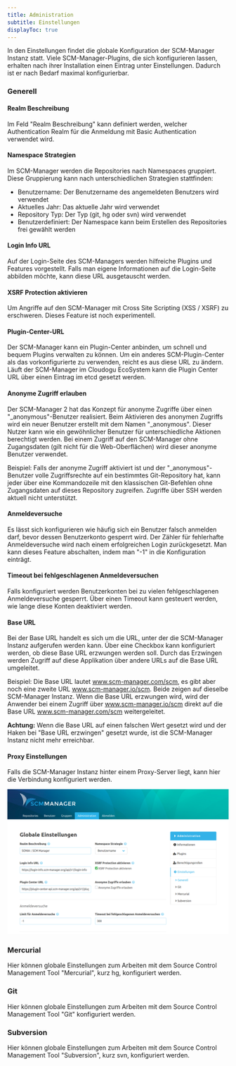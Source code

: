 ```yaml
---
title: Administration
subtitle: Einstellungen
displayToc: true
---
```

In den Einstellungen findet die globale Konfiguration der SCM-Manager Instanz statt. Viele SCM-Manager-Plugins, die sich konfigurieren lassen, erhalten nach ihrer Installation einen Eintrag unter Einstellungen. Dadurch ist er nach Bedarf maximal konfigurierbar.

### Generell
#### Realm Beschreibung
Im Feld "Realm Beschreibung" kann definiert werden, welcher Authentication Realm für die Anmeldung mit Basic Authentication verwendet wird. 

#### Namespace Strategien
Im SCM-Manager werden die Repositories nach Namespaces gruppiert. Diese Gruppierung kann nach unterschiedlichen Strategien stattfinden:

* Benutzername: Der Benutzername des angemeldeten Benutzers wird verwendet
* Aktuelles Jahr: Das aktuelle Jahr wird verwendet
* Repository Typ: Der Typ (git, hg oder svn) wird verwendet
* Benutzerdefiniert: Der Namespace kann beim Erstellen des Repositories frei gewählt werden

#### Login Info URL 
Auf der Login-Seite des SCM-Managers werden hilfreiche Plugins und Features vorgestellt. Falls man eigene Informationen auf die Login-Seite abbilden möchte, kann diese URL ausgetauscht werden.

#### XSRF Protection aktivieren 
Um Angriffe auf den SCM-Manager mit Cross Site Scripting (XSS / XSRF) zu erschweren. Dieses Feature ist noch experimentell.

#### Plugin-Center-URL 
Der SCM-Manager kann ein Plugin-Center anbinden, um schnell und bequem Plugins verwalten zu können. Um ein anderes SCM-Plugin-Center als das vorkonfigurierte zu verwenden, reicht es aus diese URL zu ändern. Läuft der SCM-Manager im Cloudogu EcoSystem kann die Plugin Center URL über einen Eintrag im etcd gesetzt werden.

#### Anonyme Zugriff erlauben 
Der SCM-Manager 2 hat das Konzept für anonyme Zugriffe über einen "_anonymous"-Benutzer realisiert. Beim Aktivieren des anonymen Zugriffs wird ein neuer Benutzer erstellt mit dem Namen  "_anonymous". Dieser Nutzer kann wie ein gewöhnlicher Benutzer für unterschiedliche Aktionen berechtigt werden. Bei einem Zugriff auf den SCM-Manager ohne Zugangsdaten (gilt nicht für die Web-Oberflächen) wird dieser anonyme Benutzer verwendet.

Beispiel: Falls der anonyme Zugriff aktiviert ist und der "_anonymous"-Benutzer volle Zugriffsrechte auf ein bestimmtes Git-Repository hat, kann jeder über eine Kommandozeile mit den klassischen Git-Befehlen ohne Zugangsdaten auf dieses Repository zugreifen. Zugriffe über SSH werden aktuell nicht unterstützt.

#### Anmeldeversuche
Es lässt sich konfigurieren wie häufig sich ein Benutzer falsch anmelden darf, bevor dessen Benutzerkonto gesperrt wird. Der Zähler für fehlerhafte Anmeldeversuche wird nach einem erfolgreichen Login zurückgesetzt. Man kann dieses Feature abschalten, indem man "-1" in die Konfiguration einträgt.

#### Timeout bei fehlgeschlagenen Anmeldeversuchen
Falls konfiguriert werden Benutzerkonten bei zu vielen fehlgeschlagenen Anmeldeversuche gesperrt. Über einen Timeout kann gesteuert werden, wie lange diese Konten deaktiviert werden.

#### Base URL
Bei der Base URL handelt es sich um die URL, unter der die SCM-Manager Instanz aufgerufen werden kann. Über eine Checkbox kann konfiguriert werden, ob diese Base URL erzwungen werden soll. Durch das Erzwingen werden Zugriff auf diese Applikation über andere URLs auf die Base URL umgeleitet.

Beispiel: Die Base URL lautet www.scm-manager.com/scm, es gibt aber noch eine zweite URL www.scm-manager.io/scm. Beide zeigen auf dieselbe SCM-Manager Instanz. Wenn die Base URL erzwungen wird, wird der Anwender bei einem Zugriff über www.scm-manager.io/scm direkt auf die Base URL www.scm-manager.com/scm weitergeleitet.

**Achtung:** Wenn die Base URL auf einen falschen Wert gesetzt wird und der Haken bei "Base URL erzwingen" gesetzt wurde, ist die SCM-Manager Instanz nicht mehr erreichbar.

#### Proxy Einstellungen
Falls die SCM-Manager Instanz hinter einem Proxy-Server liegt, kann hier die Verbindung konfiguriert werden.

![Administration-Configuration](assets/administration-settings-general.png)

### Mercurial
Hier können globale Einstellungen zum Arbeiten mit dem Source Control Management Tool "Mercurial", kurz hg, konfiguriert werden.

### Git
Hier können globale Einstellungen zum Arbeiten mit dem Source Control Management Tool "Git" konfiguriert werden.

### Subversion
Hier können globale Einstellungen zum Arbeiten mit dem Source Control Management Tool "Subversion", kurz svn, konfiguriert werden.
